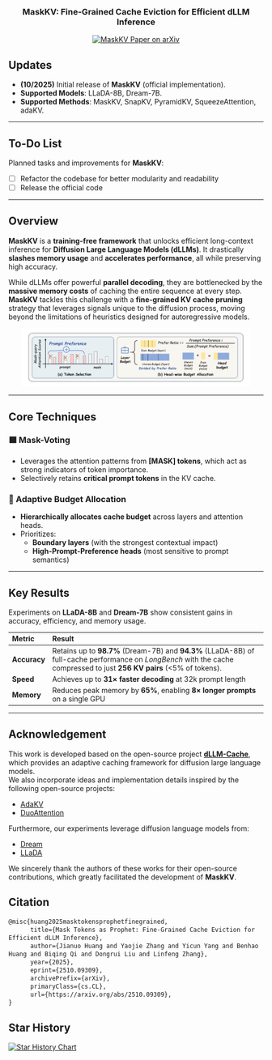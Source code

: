<div align="center">
<br>
<h3>MaskKV: Fine-Grained Cache Eviction for Efficient dLLM Inference</h3>
<p align="center">
  <a href="https://arxiv.org/abs/2510.09309">
    <img
      src="https://img.shields.io/badge/Paper-Arxiv-red?logo=arxiv&logoColor=red"
      alt="MaskKV Paper on arXiv"
    />
  </a>
</p>
</div>

## Updates
- **(10/2025)** Initial release of **MaskKV** (official implementation).
- **Supported Models**: LLaDA-8B, Dream-7B.
- **Supported Methods**:
MaskKV, SnapKV, PyramidKV, SqueezeAttention, adaKV.
---

## To-Do List

Planned tasks and improvements for **MaskKV**:

- [ ] Refactor the codebase for better modularity and readability
- [ ] Release the official code

---

## Overview

**MaskKV** is a **training-free framework** that unlocks efficient long-context inference for **Diffusion Large Language Models (dLLMs)**. It drastically **slashes memory usage** and **accelerates performance**, all while preserving high accuracy.

While dLLMs offer powerful **parallel decoding**, they are bottlenecked by the **massive memory costs** of caching the entire sequence at every step. **MaskKV** tackles this challenge with a **fine-grained KV cache pruning** strategy that leverages signals unique to the diffusion process, moving beyond the limitations of heuristics designed for autoregressive models.

<p align="center">
  <img src="assets/pipline.png" width="90%"/>
</p>

---

## Core Techniques

### 🟩 Mask-Voting
- Leverages the attention patterns from **[MASK] tokens**, which act as strong indicators of token importance.
- Selectively retains **critical prompt tokens** in the KV cache.

### 🧩 Adaptive Budget Allocation
- **Hierarchically allocates cache budget** across layers and attention heads.
- Prioritizes:
  - **Boundary layers** (with the strongest contextual impact)
  - **High-Prompt-Preference heads** (most sensitive to prompt semantics)

---

## Key Results

Experiments on **LLaDA-8B** and **Dream-7B** show consistent gains in accuracy, efficiency, and memory usage.

| Metric | Result |
|:--|:--|
| **Accuracy** | Retains up to **98.7%** (Dream-7B) and **94.3%** (LLaDA-8B) of full-cache performance on *LongBench* with the cache compressed to just **256 KV pairs** (<5% of tokens). |
| **Speed** | Achieves up to **31× faster decoding** at 32k prompt length |
| **Memory** | Reduces peak memory by **65%**, enabling **8× longer prompts** on a single GPU |

---

## Acknowledgement

This work is developed based on the open-source project **[dLLM-Cache](https://github.com/maomaocun/dLLM-Cache)**, which provides an adaptive caching framework for diffusion large language models.  
We also incorporate ideas and implementation details inspired by the following open-source projects:

- [AdaKV](https://github.com/FMInference/AdaKV)
- [DuoAttention](https://github.com/ContextualAI/DuoAttention)

Furthermore, our experiments leverage diffusion language models from:
- [Dream](https://github.com/DreamLM/Dream)
- [LLaDA](https://github.com/ML-GSAI/LLaDA)

We sincerely thank the authors of these works for their open-source contributions, which greatly facilitated the development of **MaskKV**.

## Citation
```
@misc{huang2025masktokensprophetfinegrained,
      title={Mask Tokens as Prophet: Fine-Grained Cache Eviction for Efficient dLLM Inference}, 
      author={Jianuo Huang and Yaojie Zhang and Yicun Yang and Benhao Huang and Biqing Qi and Dongrui Liu and Linfeng Zhang},
      year={2025},
      eprint={2510.09309},
      archivePrefix={arXiv},
      primaryClass={cs.CL},
      url={https://arxiv.org/abs/2510.09309}, 
}
```

## Star History

[![Star History Chart](https://api.star-history.com/svg?repos=jianuo-huang/MaskKV&type=Timeline)](https://www.star-history.com/#jianuo-huang/MaskKV&Timeline)
